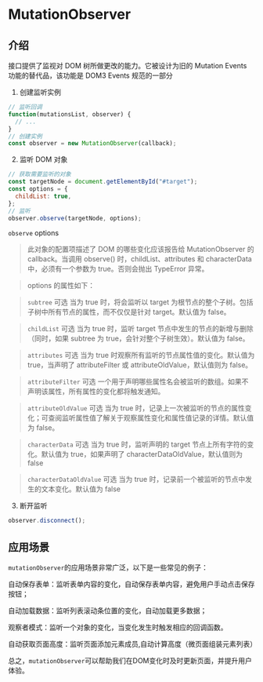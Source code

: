 # MutationObserver

## 介绍

接口提供了监视对 DOM 树所做更改的能力。它被设计为旧的 Mutation Events 功能的替代品，该功能是 DOM3 Events 规范的一部分

1. 创建监听实例
```js
// 监听回调
function(mutationsList, observer) {
  // ...
}
// 创建实例
const observer = new MutationObserver(callback);
```
2. 监听 DOM 对象


```js
// 获取需要监听的对象
const targetNode = document.getElementById("#target");
const options = {
  childList: true,
};
// 监听
observer.observe(targetNode, options);
```

`observe` options

> 此对象的配置项描述了 DOM 的哪些变化应该报告给 MutationObserver 的 callback。当调用 observe() 时，childList、attributes 和 characterData 中，必须有一个参数为 true。否则会抛出 TypeError 异常。

> options 的属性如下：

> `subtree` 可选
> 当为 true 时，将会监听以 target 为根节点的整个子树。包括子树中所有节点的属性，而不仅仅是针对 target。默认值为 false。

> `childList` 可选
> 当为 true 时，监听 target 节点中发生的节点的新增与删除（同时，如果 subtree 为 true，会针对整个子树生效）。默认值为 false。

> `attributes` 可选
> 当为 true 时观察所有监听的节点属性值的变化。默认值为 true，当声明了 attributeFilter 或 attributeOldValue，默认值则为 false。

> `attributeFilter` 可选
> 一个用于声明哪些属性名会被监听的数组。如果不声明该属性，所有属性的变化都将触发通知。

> `attributeOldValue` 可选
> 当为 true 时，记录上一次被监听的节点的属性变化；可查阅监听属性值了解关于观察属性变化和属性值记录的详情。默认值为 false。

> `characterData` 可选
> 当为 true 时，监听声明的 target 节点上所有字符的变化。默认值为 true，如果声明了 characterDataOldValue，默认值则为 false

> `characterDataOldValue` 可选
> 当为 true 时，记录前一个被监听的节点中发生的文本变化。默认值为 false


3. 断开监听

```js
observer.disconnect();
```

## 应用场景
`mutationObserver`的应用场景非常广泛，以下是一些常见的例子：

自动保存表单：监听表单内容的变化，自动保存表单内容，避免用户手动点击保存按钮；

自动加载数据：监听列表滚动条位置的变化，自动加载更多数据；

观察者模式：监听一个对象的变化，当变化发生时触发相应的回调函数。

自动获取页面高度：监听页面添加元素成员,自动计算高度（微页面组装元素列表）

总之，`mutationObserver`可以帮助我们在DOM变化时及时更新页面，并提升用户体验。
